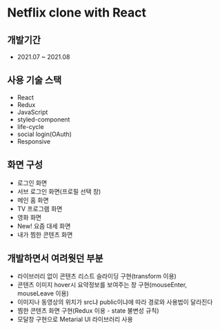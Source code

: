 # Netflix clone with React

## 개발기간

- 2021.07 ~ 2021.08

## 사용 기술 스택

- React
- Redux
- JavaScript
- styled-component
- life-cycle
- social login(OAuth)
- Responsive

## 화면 구성

- 로그인 화면
- 서브 로그인 화면(프로필 선택 창)
- 메인 홈 화면
- TV 프로그램 화면
- 영화 화면
- New! 요즘 대세 화면
- 내가 찜한 콘텐츠 화면

## 개발하면서 여려웟던 부분

- 라이브러리 없이 콘텐츠 리스트 슬라이딩 구현(transform 이용)
- 콘텐츠 이미지 hover시 요약정보를 보여주는 창 구현(mouseEnter, mouseLeave 이용)
- 이미지나 동영상의 위치가 src냐 public이냐에 따라 경로와 사용법이 달라진다
- 찜한 콘텐츠 화면 구현(Redux 이용 - state 불변성 규칙)
- 모달창 구현으로 Metarial UI 라이브러리 사용
